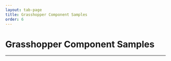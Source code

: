 ```yaml
---
layout: tab-page
title: Grasshopper Component Samples
order: 6
---
```


# Grasshopper Component Samples
---
